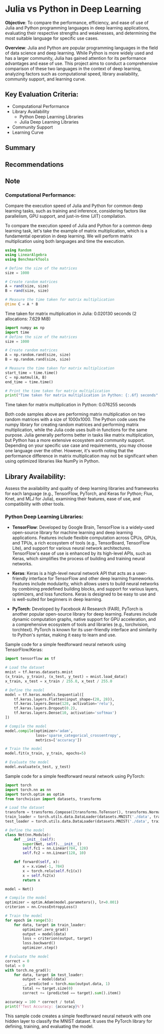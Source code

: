 # Julia vs Python in Deep Learning

**Objective**: To compare the performance, efficiency, and ease of use of Julia and Python programming languages in deep learning applications, evaluating their respective strengths and weaknesses, and determining the most suitable language for specific use cases.

**Overview**: Julia and Python are popular programming languages in the field of data science and deep learning. While Python is more widely used and has a larger community, Julia has gained attention for its performance advantages and ease of use. This project aims to conduct a comprehensive comparison of these two languages in the context of deep learning, analyzing factors such as computational speed, library availability, community support, and learning curve.

## Key Evaluation Criteria:

- Computational Performance
- Library Availability
  - Python Deep Learning Libraries
  - Julia Deep Learning Libraries
- Community Support
- Learning Curve

## Summary

## Recommendations

## Note

### Computational Performance:

Compare the execution speed of Julia and Python for common deep learning tasks, such as training and inference, considering factors like parallelism, GPU support, and just-in-time (JIT) compilation.

To compare the execution speed of Julia and Python for a common deep learning task, let's take the example of matrix multiplication, which is a fundamental operation in deep learning. We will perform matrix multiplication using both languages and time the execution.

```julia
using Random
using LinearAlgebra
using BenchmarkTools

# Define the size of the matrices
size = 1000

# Create random matrices
A = rand(size, size)
B = rand(size, size)

# Measure the time taken for matrix multiplication
@time C = A * B
```
Time taken for matrix multiplication in Julia: 0.020130 seconds (2 allocations: 7.629 MiB)


```python
import numpy as np
import time
# Define the size of the matrices
size = 1000

# Create random matrices
A = np.random.rand(size, size)
B = np.random.rand(size, size)

# Measure the time taken for matrix multiplication
start_time = time.time()
C = np.matmul(A, B)
end_time = time.time()

# Print the time taken for matrix multiplication
print("Time taken for matrix multiplication in Python: {:.6f} seconds".format(end_time - start_time))
```

Time taken for matrix multiplication in Python: 0.076255 seconds

Both code samples above are performing matrix multiplication on two random matrices with a size of 1000x1000. The Python code uses the numpy library for creating random matrices and performing matrix multiplication, while the Julia code uses built-in functions for the same purpose. Julia generally performs better in tasks like matrix multiplication, but Python has a more extensive ecosystem and community support. Depending on your specific use case and requirements, you may choose one language over the other. However, it's worth noting that the performance difference in matrix multiplication may not be significant when using optimized libraries like NumPy in Python.

## Library Availability:

Assess the availability and quality of deep learning libraries and frameworks for each language (e.g., TensorFlow, PyTorch, and Keras for Python; Flux, Knet, and MLJ for Julia), examining their features, ease of use, and compatibility with other tools.

### Python Deep Learning Libraries:

- **TensorFlow**: Developed by Google Brain, TensorFlow is a widely-used open-source library for machine learning and deep learning applications. Features include flexible computation across CPUs, GPUs, and TPUs, a rich ecosystem of tools (e.g., TensorBoard, TensorFlow Lite), and support for various neural network architectures. TensorFlow's ease of use is enhanced by its high-level APIs, such as Keras, which simplifies the process of building and training neural networks.

- **Keras**: Keras is a high-level neural network API that acts as a user-friendly interface for TensorFlow and other deep learning frameworks. Features include modularity, which allows users to build neural networks by combining predefined building blocks, and support for various layers, optimizers, and loss functions. Keras is designed to be easy to use and is well-suited for beginners in deep learning. 

- **PyTorch**: Developed by Facebook AI Research (FAIR), PyTorch is another popular open-source library for deep learning. Features include dynamic computation graphs, native support for GPU acceleration, and a comprehensive ecosystem of tools and libraries (e.g., torchvision, torchtext). PyTorch is known for its user-friendly interface and similarity to Python's syntax, making it easy to learn and use.

Sample code for a simple feedforward neural network using TensorFlow/Keras:

```python
import tensorflow as tf

# Load the dataset
mnist = tf.keras.datasets.mnist
(x_train, y_train), (x_test, y_test) = mnist.load_data()
x_train, x_test = x_train / 255.0, x_test / 255.0

# Define the model
model = tf.keras.models.Sequential([
    tf.keras.layers.Flatten(input_shape=(28, 28)),
    tf.keras.layers.Dense(128, activation='relu'),
    tf.keras.layers.Dropout(0.2),
    tf.keras.layers.Dense(10, activation='softmax')
])

# Compile the model
model.compile(optimizer='adam',
              loss='sparse_categorical_crossentropy',
              metrics=['accuracy'])

# Train the model
model.fit(x_train, y_train, epochs=5)

# Evaluate the model
model.evaluate(x_test, y_test)
```

Sample code for a simple feedforward neural network using PyTorch:

```python
import torch
import torch.nn as nn
import torch.optim as optim
from torchvision import datasets, transforms

# Load the dataset
transform = transforms.Compose([transforms.ToTensor(), transforms.Normalize((0.1307,), (0.3081,))])
train_loader = torch.utils.data.DataLoader(datasets.MNIST('./data', train=True, download=True, transform=transform), batch_size=64, shuffle=True)
test_loader = torch.utils.data.DataLoader(datasets.MNIST('./data', train=False, transform=transform), batch_size=1000, shuffle=True)

# Define the model
class Net(nn.Module):
    def __init__(self):
        super(Net, self).__init__()
        self.fc1 = nn.Linear(784, 128)
        self.fc2 = nn.Linear(128, 10)

    def forward(self, x):
        x = x.view(-1, 784)
        x = torch.relu(self.fc1(x))
        x = self.fc2(x)
        return x

model = Net()

# Compile the model
optimizer = optim.Adam(model.parameters(), lr=0.001)
criterion = nn.CrossEntropyLoss()

# Train the model
for epoch in range(5):
    for data, target in train_loader:
        optimizer.zero_grad()
        output = model(data)
        loss = criterion(output, target)
        loss.backward()
        optimizer.step()

# Evaluate the model
correct = 0
total = 0
with torch.no_grad():
    for data, target in test_loader:
        output = model(data)
        _, predicted = torch.max(output.data, 1)
        total += target.size(0)
        correct += (predicted == target).sum().item()

accuracy = 100 * correct / total
print(f'Test Accuracy: {accuracy}%')
```
This sample code creates a simple feedforward neural network with one hidden layer to classify the MNIST dataset. It uses the PyTorch library for defining, training, and evaluating the model.




